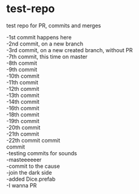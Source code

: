 # test-repo
test repo for PR, commits and merges

-1st commit happens here  
-2nd commit, on a new branch  
-3rd commit, on a new created branch, without PR  
-7th commit, this time on master  
-8th commit  
-9th commit  
-10th commit  
-11th commit  
-12th commit  
-13th commit  
-14th commit  
-16th commit  
-18th commit  
-19th commit  
-20th commit  
-21th commit  
-22th commit
commit  
commit  
-testing commits for sounds  
-masteeeeeer  
-commit to the cause  
-join the dark side  
-added Dice.prefab  
-I wanna PR
